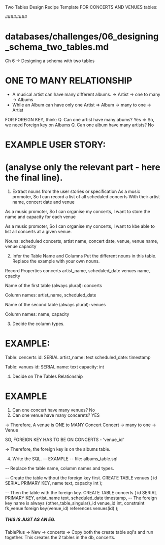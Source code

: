 Two Tables Design Recipe Template FOR CONCERTS AND VENUES tables:

########
# databases/challenges/06_designing_schema_two_tables.md
Ch 6 -> Designing a schema with two tables

# ONE TO MANY RELATIONSHIP
* A musical artist can have many different albums. => Artist -> one to many -> Albums
* While an Album can have only one Artist =>  Album -> many to one -> Artist

FOR FOREIGN KEY, think:
Q. Can one artist have many abums? Yes => So, we need Foreign key on Albums
Q. Can one album have many artists? No 

# EXAMPLE USER STORY:
# (analyse only the relevant part - here the final line).

1. Extract nouns from the user stories or specification
As a music promoter,
So I can record a list of all scheduled concerts
With their artist name, concert date and venue

As a music promoter,
So I can organise my concerts,
I want to store the name and capacity for each venue

As a music promoter,
So I can organise my concerts,
I want to kbe able to list all concerts at a given venue.

Nouns:
scheduled concerts, artist name, concert date, venue, venue name, venue capacity

2. Infer the Table Name and Columns
Put the different nouns in this table. Replace the example with your own nouns.

Record	    Properties
concerts	artist_name, scheduled_date
venues	    name, cpacity

Name of the first table (always plural): concerts

Column names: artist_name, scheduled_date

Name of the second table (always plural): venues

Column names: name, capacity

3. Decide the column types.
# EXAMPLE:

Table: cencerts
id: SERIAL
artist_name: text
scheduled_date: timestamp

Table: vanues
id: SERIAL
name: text
capacity: int

4. Decide on The Tables Relationship
# EXAMPLE

1. Can one concert have many venues? No
2. Can one venue have many concerets? YES

-> Therefore,
A venue is ONE to MANY Concert
Concert -> many to one -> Venue

SO, FOREIGN KEY HAS TO BE ON CONCERTS - 'venue_id'

-> Therefore, the foreign key is on the albums table.

4. Write the SQL.
-- EXAMPLE
-- file: albums_table.sql

-- Replace the table name, columm names and types.

-- Create the table without the foreign key first.
CREATE TABLE venues (
  id SERIAL PRIMARY KEY,
  name text,
  capacity int
);

-- Then the table with the foreign key.
CREATE TABLE concerts (
  id SERIAL PRIMARY KEY,
  artist_name text,
  scheduled_date timestamp,
-- The foreign key name is always {other_table_singular}_id
  venue_id int,
  constraint fk_venue foreign key(venue_id)
    references venues(id)
    <!-- on delete cascade -->
);

<!-- 5. Create the tables.
psql -h 127.0.0.1 database_name < albums_table.sql -->


##### THIS IS JUST AS AN EG. 
TablePlus -> New -> concerts -> Copy both the create table sql's and run together. This creates the 2 tables in the db, concerts.
